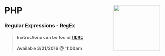 # PHP <img align="right" src="https://github.com/Learning-Fuze/prototypes_C7/blob/assets/assets/images/logos/LF_LOGO.png?raw=true" width="150">
### Regular Expressions - RegEx

>#### Instructions can be found <a href="http://learning-fuze.github.io/prototypes_C7/#/PHP-Regex" target="_blank">HERE</a>
>#### Available 3/21/2016 @ 11:00am